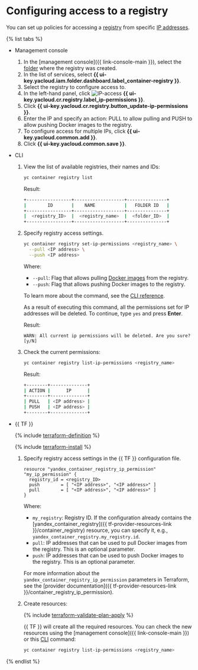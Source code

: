 # Configuring access to a registry

You can set up policies for accessing a [registry](../../concepts/registry.md) from specific [IP addresses](../../../vpc/concepts/address.md).

{% list tabs %}

- Management console

  1. In the [management console]({{ link-console-main }}), select the [folder](../../../resource-manager/concepts/resources-hierarchy.md#folder) where the registry was created.
  1. In the list of services, select **{{ ui-key.yacloud.iam.folder.dashboard.label_container-registry }}**.
  1. Select the registry to configure access to.
  1. In the left-hand panel, click ![IP-access](../../../_assets/container-registry/ip-access.svg) **{{ ui-key.yacloud.cr.registry.label_ip-permissions }}**.
  1. Click **{{ ui-key.yacloud.cr.registry.button_update-ip-permissions }}**.
  1. Enter the IP and specify an action: PULL to allow pulling and PUSH to allow pushing Docker images to the registry.
  1. To configure access for multiple IPs, click **{{ ui-key.yacloud.common.add }}**.
  1. Click **{{ ui-key.yacloud.common.save }}**.

- CLI

  1. View the list of available registries, their names and IDs:

     ```bash
     yc container registry list
     ```

     Result:

     ```bash
     +-----------------+-------------------+---------------+
     |        ID       |    NAME           |   FOLDER ID   |
     +-----------------+-------------------+---------------+
     |  <registry_ID>  |  <registry_name>  |  <folder_ID>  |
     +-----------------+-------------------+---------------+
     ```

  1. Specify registry access settings.

     ```bash
     yc container registry set-ip-permissions <registry_name> \
       --pull <IP address> \
       --push <IP address>
     ```

     Where:
     * `--pull`: Flag that allows pulling [Docker images](../../concepts/docker-image.md) from the registry.
     * `--push`: Flag that allows pushing Docker images to the registry.

     To learn more about the command, see the [CLI reference](../../../cli/cli-ref/managed-services/container/registry/set-ip-permissions).

     As a result of executing this command, all the permissions set for IP addresses will be deleted. To continue, type `yes` and press **Enter**.

     Result:

     ```text
     WARN: All current ip permissions will be deleted. Are you sure?[y/N]
     ```

  1. Check the current permissions:

     ```bash
     yc container registry list-ip-permissions <registry_name>
     ```

     Result:

     ```bash
     +--------+--------------+
     | ACTION |      IP      |
     +--------+--------------+
     | PULL   | <IP address> |
     | PUSH   | <IP address> |
     +--------+--------------+
     ```

- {{ TF }}

   {% include [terraform-definition](../../../_tutorials/terraform-definition.md) %}

   {% include [terraform-install](../../../_includes/terraform-install.md) %}

   1. Specify registry access settings in the {{ TF }} configuration file.

      ```hcl
      resource "yandex_container_registry_ip_permission" "my_ip_permission" {
        registry_id = <registry_ID>
        push        = [ "<IP address>", "<IP address>" ]
        pull        = [ "<IP address>", "<IP address>" ]
      }
      ```

      Where:

      * `my_registry`: Registry ID. If the configuration already contains the [yandex_container_registry]({{ tf-provider-resources-link }}/container_registry) resource, you can specify it, e.g., `yandex_container_registry.my_registry.id`.
      * `pull`: IP addresses that can be used to pull Docker images from the registry. This is an optional parameter.
      * `push`: IP addresses that can be used to push Docker images to the registry. This is an optional parameter.

      For more information about the `yandex_container_registry_ip_permission` parameters in Terraform, see the [provider documentation]({{ tf-provider-resources-link }}/container_registry_ip_permission).

   1. Create resources:

      {% include [terraform-validate-plan-apply](../../../_tutorials/terraform-validate-plan-apply.md) %}

      {{ TF }} will create all the required resources. You can check the new resources using the [management console]({{ link-console-main }}) or this [CLI](../../../cli/quickstart.md) command:

      ```bash
      yc container registry list-ip-permissions <registry_name>
      ```

{% endlist %}
